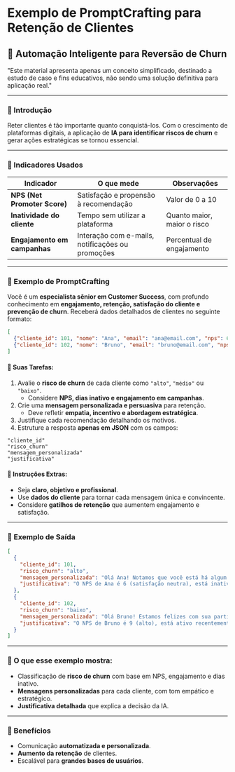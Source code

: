 
# Exemplo de PromptCrafting para Retenção de Clientes  
## 🤖 Automação Inteligente para Reversão de Churn

"Este material apresenta apenas um conceito simplificado, destinado a estudo de caso e fins educativos, não sendo uma solução definitiva para aplicação real."

---

### 🔹 Introdução
Reter clientes é tão importante quanto conquistá-los. Com o crescimento de plataformas digitais, a aplicação de **IA para identificar riscos de churn** e gerar ações estratégicas se tornou essencial.

---

### 🔹 Indicadores Usados

| Indicador | O que mede | Observações |
|-----------|-----------|-------------|
| **NPS (Net Promoter Score)** | Satisfação e propensão à recomendação | Valor de 0 a 10 |
| **Inatividade do cliente** | Tempo sem utilizar a plataforma | Quanto maior, maior o risco |
| **Engajamento em campanhas** | Interação com e-mails, notificações ou promoções | Percentual de engajamento |

---

### 🔹 Exemplo de PromptCrafting

Você é um **especialista sênior em Customer Success**, com profundo conhecimento em **engajamento, retenção, satisfação do cliente e prevenção de churn**. Receberá dados detalhados de clientes no seguinte formato:

```json
[
  {"cliente_id": 101, "nome": "Ana", "email": "ana@email.com", "nps": 6, "dias_inativo": 45, "engajamento_campanhas": 10},
  {"cliente_id": 102, "nome": "Bruno", "email": "bruno@email.com", "nps": 9, "dias_inativo": 5, "engajamento_campanhas": 80}
]
```

#### 📝 Suas Tarefas:
1. Avalie o **risco de churn** de cada cliente como `"alto"`, `"médio"` ou `"baixo"`.  
   - Considere **NPS, dias inativo e engajamento em campanhas**.  
2. Crie uma **mensagem personalizada e persuasiva** para retenção.  
   - Deve refletir **empatia, incentivo e abordagem estratégica**.  
3. Justifique cada recomendação detalhando os motivos.  
4. Estruture a resposta **apenas em JSON** com os campos:  

```text
"cliente_id"
"risco_churn"
"mensagem_personalizada"
"justificativa"
```

#### 🔹 Instruções Extras:
- Seja **claro, objetivo e profissional**.  
- Use **dados do cliente** para tornar cada mensagem única e convincente.  
- Considere **gatilhos de retenção** que aumentem engajamento e satisfação.  

---

### 🔹 Exemplo de Saída

```json
[
  {
    "cliente_id": 101,
    "risco_churn": "alto",
    "mensagem_personalizada": "Olá Ana! Notamos que você está há algum tempo sem interagir com nossas campanhas. Queremos entender melhor suas necessidades e garantir que você aproveite todos os benefícios do nosso serviço. Podemos agendar um momento rápido para ouvir seu feedback?",
    "justificativa": "O NPS de Ana é 6 (satisfação neutra), está inativa há 45 dias e tem baixo engajamento (10%) nas campanhas. Esses fatores indicam alto risco de churn, portanto a mensagem busca reengajamento empático e personalizado."
  },
  {
    "cliente_id": 102,
    "risco_churn": "baixo",
    "mensagem_personalizada": "Olá Bruno! Estamos felizes com sua participação nas campanhas e com seu feedback positivo. Continue aproveitando nossas novidades e, se tiver sugestões, adoraríamos ouvir. Sua opinião é muito importante para nós!",
    "justificativa": "O NPS de Bruno é 9 (alto), está ativo recentemente (5 dias inativo) e tem alto engajamento (80%) nas campanhas. Esses indicadores sugerem baixo risco de churn, então a mensagem foca em reconhecimento e manutenção do engajamento."
  }
]
```

---

### 🔹 O que esse exemplo mostra:
- Classificação de **risco de churn** com base em NPS, engajamento e dias inativo.  
- **Mensagens personalizadas** para cada cliente, com tom empático e estratégico.  
- **Justificativa detalhada** que explica a decisão da IA.

---

### 🔹 Benefícios
- Comunicação **automatizada e personalizada**.  
- **Aumento da retenção** de clientes.  
- Escalável para **grandes bases de usuários**.
